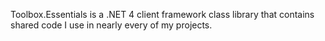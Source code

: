 Toolbox.Essentials is a .NET 4 client framework class library that contains shared code I use in nearly every of my projects.
